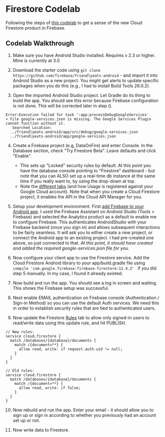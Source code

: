 # Firestore Codelab

Following the steps of [this codelab](https://codelabs.developers.google.com/codelabs/firestore-android/index.html) to get a sense of the new Cloud Firestore product in Firebase.

## Codelab Walkthrough

1. Make sure you have Android Studio installed. Requires v 2.3 or higher. Mine is currently at 3.0

2. Download the starter code using ```git clone https://github.com/firebase/friendlyeats-android``` - and import it into Android Studio as a new project. You might get alerts to update specific packages when you do this (e.g., I had to install Build Tools 26.0.2).

3. Open the imported Android Studio project. Let Gradle do its thing to build the app. You should see this error because Firebase configuration is not done. This will be corrected later in step ().
```
Error:Execution failed for task ':app:processDebugGoogleServices'.
> File google-services.json is missing. The Google Services Plugin cannot function without it. 
   Searched Location: 
  ../friendlyeats-android/app/src/debug/google-services.json
  ../friendlyeats-android/app/google-services.json
```

4. Create a Firebase project (e.g, DataOnFire) and enter Console. In the Database section, check "Try Firestore Beta". Leave defaults and click "Enable". 
    * This sets up "Locked" security rules by default. At this point you have the database console pointing to "Firestore" dashboard - but note that you can ALSO set up a real-time db instance at the same time if you really want to, by using the drop-down at top. 
    * Note the [different tabs](https://console.firebase.google.com/project/data-on-fire/database/firestore/usage) (and how Usage is registered against your Google Cloud account). Note that when you create a Cloud Firestore project, it enables the API in the Cloud API Manager for you.

5. Setup your development environment. First [add Firebase to your Android app](https://firebase.google.com/docs/android/setup). I used the Firebase Assistant on Android Studio (Tools > Firebase) and selected the Analytics product as a default to enable me to configure Firebase. This authenticates AndroidStudio with your Firebase backend (once you sign in) and allows subsequent interactions to be fairly seamless. It will ask you to either create a new project, or connect the Android app to an existing project. I had pre-created one above, so just connected to that. _At this point, it should have created and added the required  google-services.json file for you._

6. Now configure your client app to use the Firestore service. Add the Cloud Firestore Android library to your app/build.gradle file using ```compile 'com.google.firebase:firebase-firestore:11.4.2' ``` if you did step 5 manually. In my case, I found it already existed.

7. Now build and run the app. You should see a log in screen and waiting. This shows the Firebase setup was successful.

8. Next enable EMAIL authentication on Firebase console (Authentication / Sign-in Method) so you can use the default Auth services. We need this in order to establish security rules that are tied to authenticated users.

9. Now update the Firestore [Rules](https://console.firebase.google.com/project/data-on-fire/database/firestore/rules) tab to allow only signed-in users to read/write data using this update rule, and hit PUBLISH.
```
// New rules:
service cloud.firestore {
  match /databases/{database}/documents {
    match /{document=**} {
      allow read, write: if request.auth.uid != null;
    }
  }
}

// Old rules:
service cloud.firestore {
  match /databases/{database}/documents {
    match /{document=**} {
      allow read, write: if false;
    }
  }
}
```
10. Now rebuild and run the app. Enter your email - it should allow you to sign up or sign in according to whether you previously had an account set up or not.

11. Now write data to Firestore.








